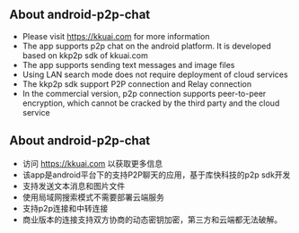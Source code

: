 ## About android-p2p-chat
- Please visit https://kkuai.com for more information
- The app supports p2p chat on the android platform. It is developed based on kkp2p sdk of kkuai.com
- The app supports sending text messages and image files
- Using LAN search mode does not require deployment of cloud services
- The kkp2p sdk support P2P connection and Relay connection 
- In the commercial version, p2p connection supports peer-to-peer encryption, which cannot be cracked by the third party and the cloud service


## About android-p2p-chat
- 访问 https://kkuai.com 以获取更多信息
- 该app是android平台下的支持P2P聊天的应用，基于库快科技的p2p sdk开发
- 支持发送文本消息和图片文件
- 使用局域网搜索模式不需要部署云端服务
- 支持p2p连接和中转连接
- 商业版本的连接支持双方协商的动态密钥加密，第三方和云端都无法破解。
